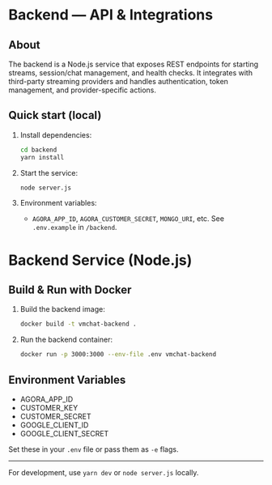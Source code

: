 # Backend — API & Integrations

About
-----

The backend is a Node.js service that exposes REST endpoints for starting streams, session/chat management, and health checks. It integrates with third-party streaming providers and handles authentication, token management, and provider-specific actions.

Quick start (local)
-------------------

1. Install dependencies:
   ```sh
   cd backend
   yarn install
   ```
2. Start the service:
   ```sh
   node server.js
   ```

3. Environment variables:
   - `AGORA_APP_ID`, `AGORA_CUSTOMER_SECRET`, `MONGO_URI`, etc. See `.env.example` in `/backend`.
# Backend Service (Node.js)

## Build & Run with Docker

1. Build the backend image:
   ```sh
   docker build -t vmchat-backend .
   ```
2. Run the backend container:
   ```sh
   docker run -p 3000:3000 --env-file .env vmchat-backend
   ```

## Environment Variables
- AGORA_APP_ID
- CUSTOMER_KEY
- CUSTOMER_SECRET
- GOOGLE_CLIENT_ID
- GOOGLE_CLIENT_SECRET

Set these in your `.env` file or pass them as `-e` flags.

---

For development, use `yarn dev` or `node server.js` locally.
